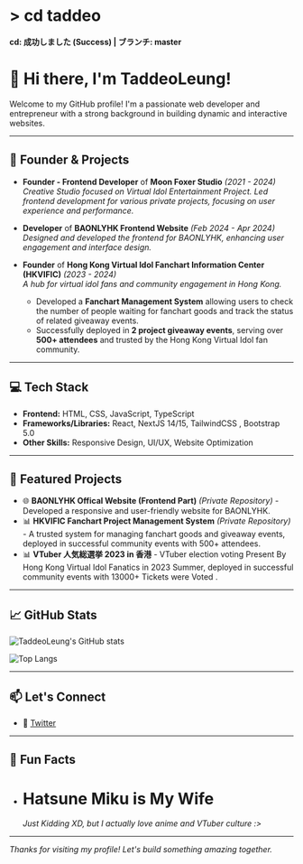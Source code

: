 # > cd taddeo
**cd: 成功しました (Success) | ブランチ: master**

# 👋 Hi there, I'm TaddeoLeung!

Welcome to my GitHub profile! I'm a passionate web developer and entrepreneur with a strong background in building dynamic and interactive websites.

---

## 🏢 Founder & Projects

- **Founder - Frontend Developer** of **Moon Foxer Studio** *(2021 - 2024)*  
  *Creative Studio focused on Virtual Idol Entertainment Project.*
  *Led frontend development for various private projects, focusing on user experience and performance.*

- **Developer** of **BAONLYHK Frontend Website** *(Feb 2024 - Apr 2024)*  
  *Designed and developed the frontend for BAONLYHK, enhancing user engagement and interface design.*
  
- **Founder** of **Hong Kong Virtual Idol Fanchart Information Center (HKVIFIC)** *(2023 - 2024)*  
  *A hub for virtual idol fans and community engagement in Hong Kong.*
  
  - Developed a **Fanchart Management System** allowing users to check the number of people waiting for fanchart goods and track the status of related giveaway events.  
  - Successfully deployed in **2 project giveaway events**, serving over **500+ attendees** and trusted by the Hong Kong Virtual Idol fan community.

---

## 💻 Tech Stack

- **Frontend:** HTML, CSS, JavaScript, TypeScript  
- **Frameworks/Libraries:** React, NextJS 14/15, TailwindCSS , Bootstrap 5.0 
- **Other Skills:** Responsive Design, UI/UX, Website Optimization

---

## 🚀 Featured Projects

- 🌐 **BAONLYHK Offical Website (Frontend Part)** *(Private Repository)* - Developed a responsive and user-friendly website for BAONLYHK.  
- 📊 **HKVIFIC Fanchart Project Management System** *(Private Repository)* - A trusted system for managing fanchart goods and giveaway events, deployed in successful community events with 500+ attendees.  
- 📊 **VTuber 人気総選挙 2023 in 香港** - VTuber election voting Present By Hong Kong Virtual Idol Fanatics in 2023 Summer, deployed in successful community events with 13000+ Tickets were Voted .  

---

## 📈 GitHub Stats

![TaddeoLeung's GitHub stats](https://github-readme-stats.vercel.app/api?username=TaddeoLeung&show_icons=true&theme=tokyonight&count_private=true)

![Top Langs](https://github-readme-stats.vercel.app/api/top-langs/?username=TaddeoLeung&layout=compact&theme=tokyonight&count_private=true)

---

## 📫 Let's Connect

- 💼 [Twitter](https://www.x.com/TaddeoLeung01)  

---

## 🎨 Fun Facts

- # Hatsune Miku is My Wife  
  *Just Kidding XD, but I actually love anime and VTuber culture :>*

---

*Thanks for visiting my profile! Let's build something amazing together.*

